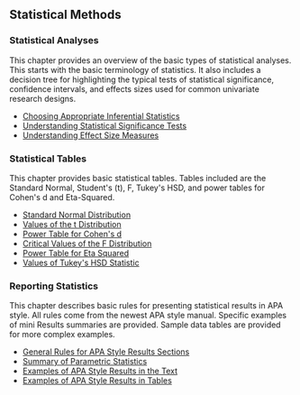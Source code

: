 ## Statistical Methods 

### Statistical Analyses

This chapter provides an overview of the basic types of statistical analyses. This starts with the basic terminology of statistics. It also includes a decision tree for highlighting the typical tests of statistical significance, confidence intervals, and effects sizes used for common univariate research designs.

- [Choosing Appropriate Inferential Statistics](./statistical-analyses/choosing.md)
- [Understanding Statistical Significance Tests](./statistical-analyses/significance.md)
- [Understanding Effect Size Measures](./statistical-analyses/effects.md)

### Statistical Tables

This chapter provides basic statistical tables. Tables included are the Standard Normal, Student's (t), F, Tukey's HSD, and power tables for Cohen's d and Eta-Squared. 

- [Standard Normal Distribution](./statistical-tables/normal.md)
- [Values of the t Distribution](./statistical-tables/t.md)
- [Power Table for Cohen's d](./statistical-tables/powerd.md)
- [Critical Values of the F Distribution](./statistical-tables/F.md)
- [Power Table for Eta Squared](./statistical-tables/powereta.md)
- [Values of Tukey's HSD Statistic](./statistical-tables/hsd.md)

### Reporting Statistics

This chapter describes basic rules for presenting statistical results in APA style. All rules come from the newest APA style manual. Specific examples of mini Results summaries are provided. Sample data tables are provided for more complex examples.

- [General Rules for APA Style Results Sections](./reporting-statistics/general.md)
- [Summary of Parametric Statistics](./reporting-statistics/summary.md)
- [Examples of APA Style Results in the Text](./reporting-statistics/text.md)
- [Examples of APA Style Results in Tables](./reporting-statistics/tables.md)
